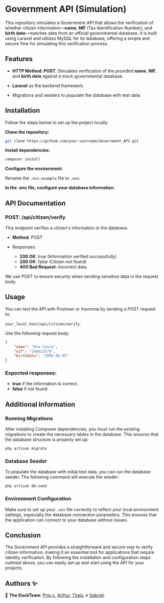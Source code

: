 # Government API (Simulation)

This repository simulates a Government API that allows the verification of whether citizen information—**name**, **NIF** (Tax Identification Number), and **birth date**—matches data from an official governmental database. It is built using Laravel and utilizes MySQL for its database, offering a simple and secure flow for simulating this verification process.

## Features
- **HTTP Method: POST**: Simulates verification of the provided **name**, **NIF**, and **birth date** against a mock governmental database.

- **Laravel** as the backend framework.
- Migrations and seeders to populate the database with test data.

## Installation
Follow the steps below to set up the project locally:

**Clone the repository:**
```bash
git clone https://github.com/your-username/Government_API.git
```

**Install dependencies:**
```bash
composer install
```

**Configure the environment:**

Rename the `.env.example` file to `.env`:

**In the .env file, configure your database information.**


## API Documentation

### POST: /api/citizen/verify
This endpoint verifies a citizen's information in the database.

- **Method**: POST

- Responses:
    - **200 OK**: true (Information verified successfully)
    - **200 OK**: false (Citizen not found)
    - **400 Bad Request**: Incorrect data.

We use POST to ensure security when sending sensitive data in the request body.

## Usage
You can test the API with Postman or Insomnia by sending a POST request to:

`your_local_host/api/citizen/verify`.

Use the following request body:
```json
{
    "name": "Ana Costa",
    "nif": "246813579",
    "birthdate": "1992-06-05"
}
```

### Expected responses:
- **true** if the information is correct.
- **false** if not found.

## Additional Information

### Running Migrations
After installing Composer dependencies, you must run the existing migrations to create the necessary tables in the database. This ensures that the database structure is properly set up:
```bash
php artisan migrate
```

### Database Seeder
To populate the database with initial test data, you can run the database seeder. The following command will execute the seeder:
```bash
php artisan db:seed
```



### Environment Configuration
Make sure to set up your `.env` file correctly to reflect your local environment settings, especially the database connection parameters. This ensures that the application can connect to your database without issues.

## Conclusion
The Government API provides a straightforward and secure way to verify citizen information, making it an essential tool for applications that require identity verification. By following the installation and configuration steps outlined above, you can easily set up and start using the API for your projects.


## Authors ✨

🦆 **The DuckTeam**:
[Pris-c](https://github.com/Pris-c), [Arthur](https://github.com/ArthurSSR-alt), [Thais](https://github.com/thaisfreires), e [Gabriel](https://github.com/gabrielbeli).
